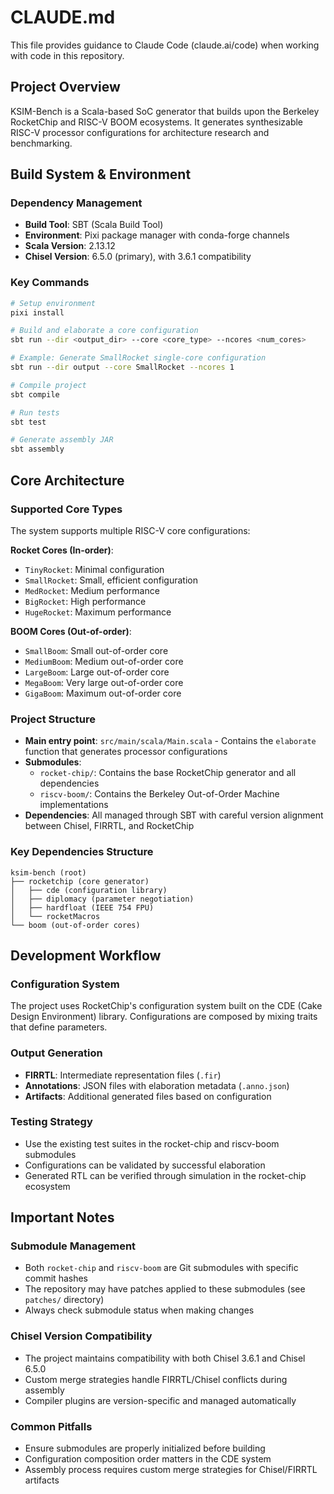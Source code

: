 # CLAUDE.md

This file provides guidance to Claude Code (claude.ai/code) when working with code in this repository.

## Project Overview

KSIM-Bench is a Scala-based SoC generator that builds upon the Berkeley RocketChip and RISC-V BOOM ecosystems. It generates synthesizable RISC-V processor configurations for architecture research and benchmarking.

## Build System & Environment

### Dependency Management
- **Build Tool**: SBT (Scala Build Tool) 
- **Environment**: Pixi package manager with conda-forge channels
- **Scala Version**: 2.13.12
- **Chisel Version**: 6.5.0 (primary), with 3.6.1 compatibility

### Key Commands
```bash
# Setup environment
pixi install

# Build and elaborate a core configuration
sbt run --dir <output_dir> --core <core_type> --ncores <num_cores>

# Example: Generate SmallRocket single-core configuration
sbt run --dir output --core SmallRocket --ncores 1

# Compile project
sbt compile

# Run tests
sbt test

# Generate assembly JAR
sbt assembly
```

## Core Architecture

### Supported Core Types
The system supports multiple RISC-V core configurations:

**Rocket Cores (In-order)**:
- `TinyRocket`: Minimal configuration
- `SmallRocket`: Small, efficient configuration  
- `MedRocket`: Medium performance
- `BigRocket`: High performance
- `HugeRocket`: Maximum performance

**BOOM Cores (Out-of-order)**:
- `SmallBoom`: Small out-of-order core
- `MediumBoom`: Medium out-of-order core
- `LargeBoom`: Large out-of-order core
- `MegaBoom`: Very large out-of-order core
- `GigaBoom`: Maximum out-of-order core

### Project Structure
- **Main entry point**: `src/main/scala/Main.scala` - Contains the `elaborate` function that generates processor configurations
- **Submodules**:
  - `rocket-chip/`: Contains the base RocketChip generator and all dependencies
  - `riscv-boom/`: Contains the Berkeley Out-of-Order Machine implementations
- **Dependencies**: All managed through SBT with careful version alignment between Chisel, FIRRTL, and RocketChip

### Key Dependencies Structure
```
ksim-bench (root)
├── rocketchip (core generator)
│   ├── cde (configuration library)
│   ├── diplomacy (parameter negotiation)  
│   ├── hardfloat (IEEE 754 FPU)
│   └── rocketMacros
└── boom (out-of-order cores)
```

## Development Workflow

### Configuration System
The project uses RocketChip's configuration system built on the CDE (Cake Design Environment) library. Configurations are composed by mixing traits that define parameters.

### Output Generation
- **FIRRTL**: Intermediate representation files (`.fir`)
- **Annotations**: JSON files with elaboration metadata (`.anno.json`)
- **Artifacts**: Additional generated files based on configuration

### Testing Strategy
- Use the existing test suites in the rocket-chip and riscv-boom submodules
- Configurations can be validated by successful elaboration
- Generated RTL can be verified through simulation in the rocket-chip ecosystem

## Important Notes

### Submodule Management
- Both `rocket-chip` and `riscv-boom` are Git submodules with specific commit hashes
- The repository may have patches applied to these submodules (see `patches/` directory)
- Always check submodule status when making changes

### Chisel Version Compatibility
- The project maintains compatibility with both Chisel 3.6.1 and Chisel 6.5.0
- Custom merge strategies handle FIRRTL/Chisel conflicts during assembly
- Compiler plugins are version-specific and managed automatically

### Common Pitfalls
- Ensure submodules are properly initialized before building
- Configuration composition order matters in the CDE system
- Assembly process requires custom merge strategies for Chisel/FIRRTL artifacts